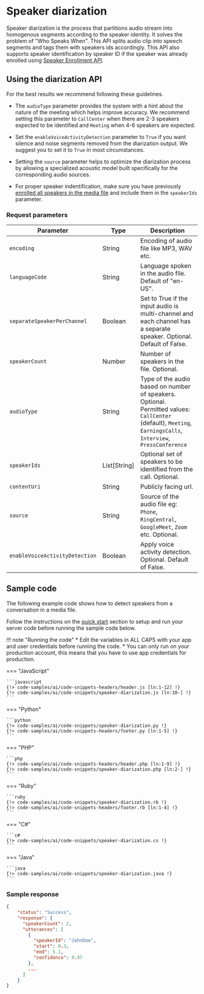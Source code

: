# Speaker diarization

Speaker diarization is the process that partitions audio stream into homogenous segments according to the speaker identity. It solves the problem of "Who Speaks When". This API splits audio clip into speech segments and tags them with speakers ids accordingly. This API also supports speaker identification by speaker ID if the speaker was already enrolled using [Speaker Enrollment API](speaker-enrollment.md).

## Using the diarization API

For the best results we recommend following these guidelines.

* The `audioType` parameter provides the system with a hint about the nature of the meeting which helps improve accuracy. We recommend setting this parameter to `CallCenter` when there are 2-3 speakers expected to be identified and `Meeting` when 4-6 speakers are expected.

* Set the `enableVoiceActivityDetection` parameter to `True` if you want silence and noise segments removed from the diarization output. We suggest you to set it to `True` in most circumstances.

* Setting the `source` parameter helps to optimize the diarization process by allowing a specialized acoustic model built specifically for the corresponding audio sources.

* For proper speaker indentification, make sure you have previously [enrolled all speakers in the media file](speaker-enrollment.md) and include them in the `speakerIds` parameter.

### Request parameters

| Parameter      | Type   | Description                                              |
| -------------- | ------ | -------------------------------------------------------- |
| `encoding`     | String | Encoding of audio file like MP3, WAV etc.                |
| `languageCode` | String | Language spoken in the audio file. Default of "en-US". |
| `separateSpeakerPerChannel` | Boolean | Set to True if the input audio is multi-channel and each channel has a separate speaker. Optional. Default of False. |
| `speakerCount` | Number | Number of speakers in the file. Optional.         |
| `audioType`    | String | Type of the audio based on number of speakers. Optional. Permitted values: `CallCenter` (default), `Meeting`, `EarningsCalls`, `Interview`, `PressConference` |
| `speakerIds`   | List[String] | Optional set of speakers to be identified from the call. Optional. |
| `contentUri`   | String | Publicly facing url. |
| `source`       | String | Source of the audio file eg: `Phone`, `RingCentral`, `GoogleMeet`, `Zoom` etc. Optional. |
| `enableVoiceActivityDetection`  | Boolean | Apply voice activity detection. Optional. Default of False. |


## Sample code

The following example code shows how to detect speakers from a conversation in a media file.

Follow the instructions on the [quick start](quick-start.md) section to setup and run your server code before running the sample code below.

!!! note "Running the code"
    * Edit the variables in ALL CAPS with your app and user credentials before running the code.
    * You can only run on your production account, this means that you have to use app credentials for production.

=== "JavaScript"

    ```javascript
    {!> code-samples/ai/code-snippets-headers/header.js [ln:1-12] !}
    {!> code-samples/ai/code-snippets/speaker-diarization.js [ln:10-] !}
    ```

=== "Python"

    ```python
    {!> code-samples/ai/code-snippets/speaker-diarization.py !}
    {!> code-samples/ai/code-snippets-headers/footer.py [ln:1-5] !}
    ```

=== "PHP"

    ```php
    {!> code-samples/ai/code-snippets-headers/header.php [ln:1-9] !}
    {!> code-samples/ai/code-snippets/speaker-diarization.php [ln:2-] !}
    ```

=== "Ruby"

    ```ruby
    {!> code-samples/ai/code-snippets/speaker-diarization.rb !}
    {!> code-samples/ai/code-snippets-headers/footer.rb [ln:1-4] !}
    ```    

=== "C#"

    ```c#
    {!> code-samples/ai/code-snippets/speaker-diarization.cs !}
    ```

=== "Java"

    ```java
    {!> code-samples/ai/code-snippets/speaker-diarization.java !}
    ```


### Sample response

```json
{
    "status": "Success",
    "response": {
      "speakerCount": 2,
      "utterances": [
        {
          "speakerId": "JohnDoe",
          "start": 0.3,
          "end": 5.1,
          "confidence": 0.97
        },
        ...
      ]
    }
}
```
